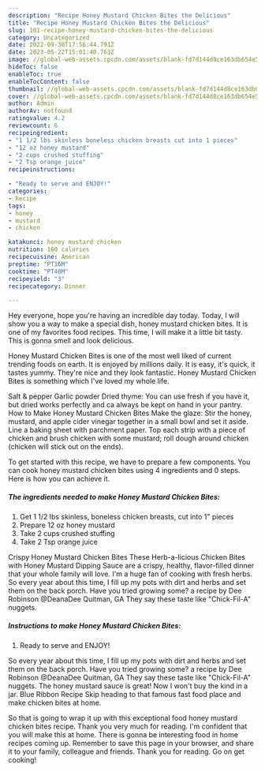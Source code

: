 ```yaml
---
description: "Recipe Honey Mustard Chicken Bites the Delicious"
title: "Recipe Honey Mustard Chicken Bites the Delicious"
slug: 101-recipe-honey-mustard-chicken-bites-the-delicious
category: Uncategorized
date: 2022-09-30T17:56:44.791Z
date: 2023-05-22T15:01:40.763Z
image: //global-web-assets.cpcdn.com/assets/blank-fd7d144d8ce163db654e5a02c40b08a2775adb7897d16e4062681dc7e1b2800f.png
hideToc: false
enableToc: true
enableTocContent: false
thumbnail: //global-web-assets.cpcdn.com/assets/blank-fd7d144d8ce163db654e5a02c40b08a2775adb7897d16e4062681dc7e1b2800f.png
cover: //global-web-assets.cpcdn.com/assets/blank-fd7d144d8ce163db654e5a02c40b08a2775adb7897d16e4062681dc7e1b2800f.png
author: Admin
authorAv: notfound
ratingvalue: 4.2
reviewcount: 6
recipeingredient:
- "1 1/2 lbs skinless boneless chicken breasts cut into 1 pieces"
- "12 oz honey mustard"
- "2 cups crushed stuffing"
- "2 Tsp orange juice"
recipeinstructions:

- "Ready to serve and ENJOY!"
categories:
- Recipe
tags:
- honey
- mustard
- chicken

katakunci: honey mustard chicken 
nutrition: 160 calories
recipecuisine: American
preptime: "PT16M"
cooktime: "PT40M"
recipeyield: "3"
recipecategory: Dinner

---
```



Hey everyone, hope you're having an incredible day today. Today, I will show you a way to make a special dish, honey mustard chicken bites. It is one of my favorites food recipes. This time, I will make it a little bit tasty. This is gonna smell and look delicious.

Honey Mustard Chicken Bites is one of the most well liked of current trending foods on earth. It is enjoyed by millions daily. It is easy, it's quick, it tastes yummy. They're nice and they look fantastic. Honey Mustard Chicken Bites is something which I've loved my whole life.

Salt &amp; pepper Garlic powder Dried thyme: You can use fresh if you have it, but dried works perfectly and ca always be kept on hand in your pantry. How to Make Honey Mustard Chicken Bites Make the glaze: Stir the honey, mustard, and apple cider vinegar together in a small bowl and set it aside. Line a baking sheet with parchment paper. Top each strip with a piece of chicken and brush chicken with some mustard; roll dough around chicken (chicken will stick out on the ends).


To get started with this recipe, we have to prepare a few components. You can cook honey mustard chicken bites using 4 ingredients and 0 steps. Here is how you can achieve it.

<!--inarticleads1-->

##### The ingredients needed to make Honey Mustard Chicken Bites:

1. Get 1 1/2 lbs skinless, boneless chicken breasts, cut into 1&#34; pieces
1. Prepare 12 oz honey mustard
1. Take 2 cups crushed stuffing
1. Take 2 Tsp orange juice


Crispy Honey Mustard Chicken Bites These Herb-a-licious Chicken Bites with Honey Mustard Dipping Sauce are a crispy, healthy, flavor-filled dinner that your whole family will love. I&#39;m a huge fan of cooking with fresh herbs. So every year about this time, I fill up my pots with dirt and herbs and set them on the back porch. Have you tried growing some? a recipe by Dee Robinson @DeanaDee Quitman, GA They say these taste like &#34;Chick-Fil-A&#34; nuggets. 

<!--inarticleads2-->

##### Instructions to make Honey Mustard Chicken Bites:


1. Ready to serve and ENJOY!

So every year about this time, I fill up my pots with dirt and herbs and set them on the back porch. Have you tried growing some? a recipe by Dee Robinson @DeanaDee Quitman, GA They say these taste like &#34;Chick-Fil-A&#34; nuggets. The honey mustard sauce is great! Now I won&#39;t buy the kind in a jar. Blue Ribbon Recipe Skip heading to that famous fast food place and make chicken bites at home. 

So that is going to wrap it up with this exceptional food honey mustard chicken bites recipe. Thank you very much for reading. I'm confident that you will make this at home. There is gonna be interesting food in home recipes coming up. Remember to save this page in your browser, and share it to your family, colleague and friends. Thank you for reading. Go on get cooking!
